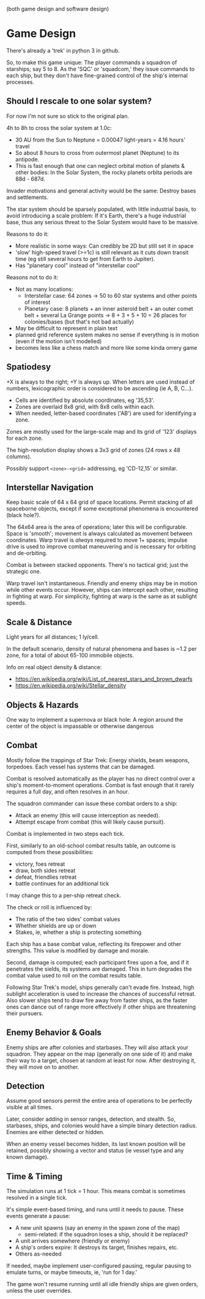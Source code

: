 (both game design and software design)

Game Design
===========
There's already a 'trek' in python 3 in github.

So, to make this game unique: The player commands a squadron of starships;
say 5 to 8. As the 'SQC' or 'squadcom,' they issue commands to each ship, but
they don't have fine-grained control of the ship's internal processes.

Should I rescale to one solar system?
-------------------------------------
For now I'm not sure so stick to the original plan.

4h to 8h to cross the solar system at 1.0c:
* 30 AU from the Sun to Neptune = 0.00047 light-years = 4.16 hours' travel
* So about 8 hours to cross from outermost planet (Neptune) to its antipode.
* This is fast enough that one can neglect orbital motion of planets & other bodies:
  In the Solar System, the rocky planets orbita periods are 88d - 687d.

Invader motivations and general activity would be the same: Destroy bases and
settlements.

The star system should be sparsely populated, with little industrial basis, to
avoid introducing a scale problem: If it's Earth, there's a huge industrial
base, thus any serious threat to the Solar System would have to be massive.

Reasons to do it:
* More realistic in some ways: Can credibly be 2D but still set it in space
* 'slow' high-speed travel (>=1c) is still relevant as it cuts down transit
  time (eg still several hours to get from Earth to Jupiter).
* Has "planetary cool" instead of "interstellar cool"

Reasons not to do it:
* Not as many locations: 
  * Interstellar case: 64 zones -> 50 to 60 star systems and other points of interest
  * Planetary case: 8 planets + an inner asteroid belt + an outer comet belt +
    several La Grange points -> 8 + 3 + 5 + 10 = 26 places for colonies/bases
    (but that's not bad actually)
* May be difficult to represent in plain text
* planned grid reference system makes no sense if everything is in motion (even
  if the motion isn't modelled)
* becomes less like a chess match and more like some kinda orrery game


Spatiodesy
----------
+X is always to the right; +Y is always up. When letters are used instead of
numbers, lexicographic order is considered to be ascending (ie A, B, C...).

* Cells are identified by absolute coordinates, eg '35,53'.
* Zones are overlaid 8x8 grid, with 8x8 cells within each.
* When needed, letter-based coordinates ('AB') are used for identifying a zone.

Zones are mostly used for the large-scale map and its grid of '123' displays
for each zone.

The high-resolution display shows a 3x3 grid of zones (24 rows x 48 columns). 

Possibly support `<zone>-<grid>` addressing, eg 'CD-12,15' or similar.

Interstellar Navigation
-----------------------
Keep basic scale of 64 x 64 grid of space locations. Permit stacking of all
spaceborne objects, except if some exceptional phenomena is encountered (black
hole?).

The 64x64 area is the area of operations; later this will be configurable.
Space is 'smooth'; movement is always calculated as movement between
coordinates. Warp travel is *always* required to move 1+ spaces; impulse drive
is used to improve combat maneuvering and is necessary for orbiting and
de-orbiting.

Combat is between stacked opponents. There's no tactical grid; just the
strategic one.

Warp travel isn't instantaneous. Friendly and enemy ships may be in motion
while other events occur. However, ships can intercept each other, resulting in
fighting at warp. For simplicity, fighting at warp is the same as at sublight
speeds.

Scale & Distance
----------------
Light years for all distances; 1 ly/cell.

In the default scenario, density of natural phenomena and bases is ~1.2
per zone, for a total of about 65-100 immobile objects.

Info on real object density & distance:
* https://en.wikipedia.org/wiki/List_of_nearest_stars_and_brown_dwarfs
* https://en.wikipedia.org/wiki/Stellar_density

Objects & Hazards
-----------------
One way to implement a supernova or black hole: A region around the center
of the object is impassable or otherwise dangerous

Combat
------
Mostly follow the trappings of Star Trek: Energy shields, beam weapons,
torpedoes. Each vessel has systems that can be damaged.

Combat is resolved automatically as the player has no direct control over a
ship's moment-to-moment operations.  Combat is fast enough that it rarely
requires a full day, and often resolves in an hour.

The squadron commander can issue these combat orders to a ship:
* Attack an enemy (this will cause interception as needed).
* Attempt escape from combat (this will likely cause pursuit).

Combat is implemented in two steps each tick.

First, similarly to an old-school combat results table, an outcome is
computed from these possibilities:

* victory, foes retreat
* draw, both sides retreat
* defeat, friendlies retreat
* battle continues for an additional tick

I may change this to a per-ship retreat check.

The check or roll is influenced by:
* The ratio of the two sides' combat values
* Whether shields are up or down
* Stakes, ie, whether a ship is protecting something

Each ship has a base combat value, reflecting its firepower and other
strengths. This value is modified by damage and morale.

Second, damage is computed; each participant fires upon a foe, and if it
penetrates the sields, its systems are damaged. This in turn degrades the
combat value used to roll on the combat results table.

Following Star Trek's model, ships generally can't evade fire. Instead, high
sublight acceleration is used to increase the chances of successful retreat.
Also slower ships tend to draw fire away from faster ships, as the faster
ones can dance out of range more effectively if other ships are threatening
their pursuers.

Enemy Behavior & Goals
----------------------
Enemy ships are after colonies and starbases. They will also attack your
squadron. They appear on the map (generally on one side of it) and make their
way to a target, chosen at random at least for now. After destroying it, they
will move on to another.

Detection
---------
Assume good sensors permit the entire area of operations to be perfectly
visible at all times.

Later, consider adding in sensor ranges, detection, and stealth. So, starbases,
ships, and colonies would have a simple binary detection radius.  Enemies are
either detected or hidden.

When an enemy vessel becomes hidden, its last known position will be retained,
possibly showing a vector and status (ie vessel type and any known damage).

Time & Timing
-------------
The simulation runs at 1 tick = 1 hour. This means combat is sometimes
resolved in a single tick.

It's simple event-based timing, and runs until it needs to pause. These events
generate a pause:

* A new unit spawns (say an enemy in the spawn zone of the map)
    * semi-related: if the squadron loses a ship, should it be replaced?
* A unit arrives somewhere (friendly or enemy)
* A ship's orders expire: It destroys its target, finishes repairs, etc.
* Others as-needed

If needed, maybe implement user-configured pausing, regular pausing to
emulate turns, or maybe timeouts, ie, 'run for 1 day.'

The game won't resume running until all idle friendly ships are given orders,
unless the user overrides.

